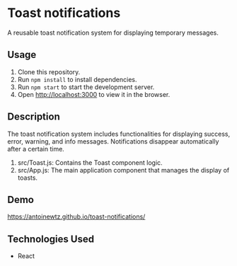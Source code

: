 # Toast notifications

A reusable toast notification system for displaying temporary messages.

## Usage

1. Clone this repository.
2. Run `npm install` to install dependencies.
3. Run `npm start` to start the development server.
4. Open [http://localhost:3000]() to view it in the browser.

## Description

The toast notification system includes functionalities for displaying success, error, warning, and info messages. Notifications disappear automatically after a certain time.

1. src/Toast.js: Contains the Toast component logic.
2. src/App.js: The main application component that manages the display of toasts.

## Demo

https://antoinewtz.github.io/toast-notifications/

## Technologies Used

* React
